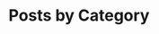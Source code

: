 ---
title: "Posts by Category"
layout: categories
permalink: /categories/
author_profile: true
toc: true
tags: [categories]
---